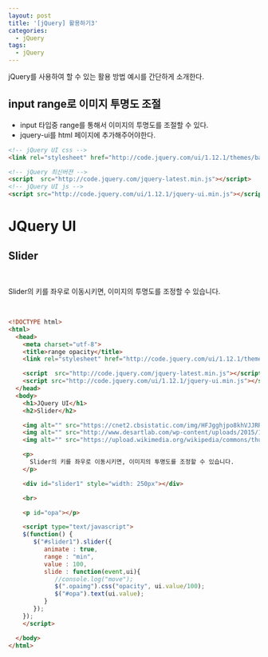 ```yaml
---
layout: post
title: '[jQuery] 활용하기3'
categories:
  - jQuery
tags:
  - jQuery
---
```


jQuery를 사용하여 할 수 있는 활용 방법 예시를 간단하게 소개한다.



## input range로 이미지 투명도 조절

- input 타입중 range를 통해서 이미지의 투명도를 조절할 수 있다.
- jquery-ui를 html 페이지에 추가해주어야한다.

```html
<!-- jQuery UI css -->
<link rel="stylesheet" href="http://code.jquery.com/ui/1.12.1/themes/base/jquery-ui.css" type="text/css" />

<!-- jQuery 최신버젼 -->
<script  src="http://code.jquery.com/jquery-latest.min.js"></script>
<!-- jQuery UI js -->
<script src="http://code.jquery.com/ui/1.12.1/jquery-ui.min.js"></script>
```



<div class="example">
  <h1>JQuery UI</h1>
  <h2>Slider</h2>

  <img alt="" src="https://cnet2.cbsistatic.com/img/HFJgghjpo8khVJJRRTjO6dBo1ys=/fit-in/570x0/2011/01/18/2a55ad4f-f0f4-11e2-8c7c-d4ae52e62bcc/HTML5_Logo_550px.png" class="opaimg">
  <img alt="" src="http://www.desartlab.com/wp-content/uploads/2015/10/css3-search-box.png" class="opaimg">
  <img alt="" src="https://upload.wikimedia.org/wikipedia/commons/thumb/b/b6/Badge_js-strict.svg/2000px-Badge_js-strict.svg.png" class="opaimg">

  <p>
    Slider의 키를 좌우로 이동시키면, 이미지의 투명도를 조정할 수 있습니다.
  </p>

  <div id="slider1" style="width: 250px"></div>

  <br>

  <p id="opa"></p>

  <script type="text/javascript">
  $(function() {
     $("#slider1").slider({
        animate : true,
        range : "min",
        value : 100,
        slide : function(event,ui){
           //console.log("move");
           $(".opaimg").css("opacity", ui.value/100);
           $("#opa").text(ui.value);
        }
     });
  });
  </script>
</div>

```html
<!DOCTYPE html>
<html>
  <head>
    <meta charset="utf-8">
    <title>range opacity</title>
    <link rel="stylesheet" href="http://code.jquery.com/ui/1.12.1/themes/base/jquery-ui.css" type="text/css" />

    <script  src="http://code.jquery.com/jquery-latest.min.js"></script>
    <script src="http://code.jquery.com/ui/1.12.1/jquery-ui.min.js"></script>
  </head>
  <body>
    <h1>JQuery UI</h1>
    <h2>Slider</h2>

    <img alt="" src="https://cnet2.cbsistatic.com/img/HFJgghjpo8khVJJRRTjO6dBo1ys=/fit-in/570x0/2011/01/18/2a55ad4f-f0f4-11e2-8c7c-d4ae52e62bcc/HTML5_Logo_550px.png" class="opaimg">
    <img alt="" src="http://www.desartlab.com/wp-content/uploads/2015/10/css3-search-box.png" class="opaimg">
    <img alt="" src="https://upload.wikimedia.org/wikipedia/commons/thumb/b/b6/Badge_js-strict.svg/2000px-Badge_js-strict.svg.png" class="opaimg">

    <p>
      Slider의 키를 좌우로 이동시키면, 이미지의 투명도를 조정할 수 있습니다.
    </p>

    <div id="slider1" style="width: 250px"></div>

    <br>

    <p id="opa"></p>

    <script type="text/javascript">
    $(function() {
       $("#slider1").slider({
          animate : true,
          range : "min",
          value : 100,
          slide : function(event,ui){
             //console.log("move");
             $(".opaimg").css("opacity", ui.value/100);
             $("#opa").text(ui.value);
          }
       });
    });
    </script>

  </body>
</html>

```
